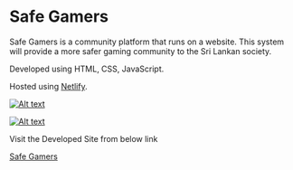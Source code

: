 # Safe Gamers

Safe Gamers is a community platform that runs on a website. This system will provide a more safer gaming community to the Sri Lankan society.

Developed using HTML, CSS, JavaScript.

Hosted using [Netlify](https://app.netlify.com/).

[![Alt text](https://user-images.githubusercontent.com/70365956/159845575-9dbcb054-0b69-4666-9f4a-f5dfb4112657.png)](https://safegamers-home.netlify.app/)  

[![Alt text](https://user-images.githubusercontent.com/70365956/159845892-5f291945-9e7d-4f42-8a72-2126c57ad46e.png)](https://safegamers-home.netlify.app/)  


Visit the Developed Site from below link

[Safe Gamers](https://safegamers-home.netlify.app/)
